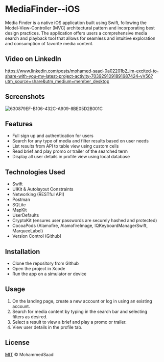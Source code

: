 # MediaFinder--iOS
Media Finder is a native iOS application built using Swift, following the Model-View-Controller (MVC) architectural pattern and incorporating best design practices. The application offers users a comprehensive media search and playback tool that allows for seamless and intuitive exploration and consumption of favorite media content.
## Video on LinkedIn
https://www.linkedin.com/posts/mohamed-saad-0a02201b2_im-excited-to-share-with-you-my-latest-project-activity-7039291091891687424-vV56?utm_source=share&utm_medium=member_desktop
## Screenshots
![630879EF-B106-432C-A909-8BE05D2B001C](https://user-images.githubusercontent.com/78662755/223786728-bdc739a2-85bc-41e6-9cc3-23c4f5304854.JPEG)



## Features

- Full sign up and authentication for users
- Search for any type of media and filter results based on user needs
- List results from API to table view using custom cells
- Read brief and play promo or trailer of the searched term
- Display all user details in profile view using local database



## Technologies Used


- Swift
- UIKit & Autolayout Constraints
- Networking (RESTful API)
- Postman
- SQLite
- MapKit
- UserDefaults
- CryptoKit (ensures user passwords are securely hashed and protected)
- CocoaPods (Alamofire, AlamofireImage, IQKeyboardManagerSwift, MarqueeLabel)
- Version Control (Github)

## Installation

- Clone the repository from Github
- Open the project in Xcode
- Run the app on a simulator or device

    
## Usage

1. On the landing page, create a new account or log in using an existing account.
2. Search for media content by typing in the search bar and selecting filters as desired.
3. Select a result to view a brief and play a promo or trailer.
4. View user details in the profile tab.


## License

[MIT](https://choosealicense.com/licenses/mit/) © MohammedSaad


